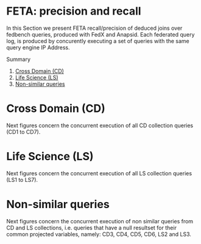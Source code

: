 # FETA: precision and recall

In this Section we present FETA recall/precision of deduced joins over fedbench queries, produced with FedX and Anapsid.
Each federated query log, is produced by concurently executing a set of queries with the same query engine IP Address.

Summary

1. [Cross Domain (CD)](https://github.com/coumbaya/feta/blob/master/fedbench_precision_recall#crossdomain(cd).md)
2. [Life Science (LS)](https://github.com/coumbaya/feta/blob/master/fedbench_precision_recall#lifescience(ls).md)
3. [Non-similar queries](https://github.com/coumbaya/feta/blob/master/fedbench_precision_recall#non-smilarqueries.md)

# Cross Domain (CD)

Next figures concern the concurrent execution of all CD collection queries (CD1 to CD7).


# Life Science (LS)

Next figures concern the concurrent execution of all LS collection queries (LS1 to LS7).


# Non-similar queries

Next figures concern the concurrent execution of non similar queries from CD and LS collections, i.e. queries that have a null resultset for their common projected variables, namely: CD3, CD4, CD5, CD6, LS2 and LS3.
